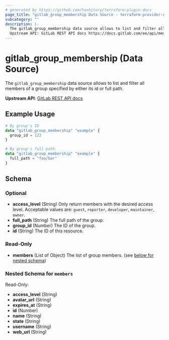 ```yaml
---
# generated by https://github.com/hashicorp/terraform-plugin-docs
page_title: "gitlab_group_membership Data Source - terraform-provider-gitlab"
subcategory: ""
description: |-
  The gitlab_group_membership data source allows to list and filter all members of a group specified by either its id or full path.
  Upstream API: GitLab REST API docs https://docs.gitlab.com/ee/api/members.html#list-all-members-of-a-group-or-project
---
```


# gitlab_group_membership (Data Source)

The `gitlab_group_membership` data source allows to list and filter all members of a group specified by either its id or full path.

**Upstream API**: [GitLab REST API docs](https://docs.gitlab.com/ee/api/members.html#list-all-members-of-a-group-or-project)

## Example Usage

```terraform
# By group's ID
data "gitlab_group_membership" "example" {
  group_id = 123
}

# By group's full path
data "gitlab_group_membership" "example" {
  full_path = "foo/bar"
}
```

<!-- schema generated by tfplugindocs -->
## Schema

### Optional

- **access_level** (String) Only return members with the desired access level. Acceptable values are: `guest`, `reporter`, `developer`, `maintainer`, `owner`.
- **full_path** (String) The full path of the group.
- **group_id** (Number) The ID of the group.
- **id** (String) The ID of this resource.

### Read-Only

- **members** (List of Object) The list of group members. (see [below for nested schema](#nestedatt--members))

<a id="nestedatt--members"></a>
### Nested Schema for `members`

Read-Only:

- **access_level** (String)
- **avatar_url** (String)
- **expires_at** (String)
- **id** (Number)
- **name** (String)
- **state** (String)
- **username** (String)
- **web_url** (String)


